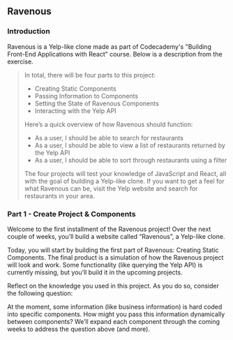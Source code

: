 ## Ravenous
### Introduction
Ravenous is a Yelp-like clone made as part of Codecademy's "Building Front-End Applications with React" course. Below is a description from the exercise.

> In total, there will be four parts to this project:
> * Creating Static Components
> * Passing Information to Components
> * Setting the State of Ravenous Components
> * Interacting with the Yelp API
> 
> Here’s a quick overview of how Ravenous should function:
> * As a user, I should be able to search for restaurants
> * As a user, I should be able to view a list of restaurants returned by the Yelp API
> * As a user, I should be able to sort through restaurants using a filter
> 
> The four projects will test your knowledge of JavaScript and React, all with the goal of building a Yelp-like clone. If you want to get a feel for what Ravenous can be, visit the Yelp website and search for restaurants in your area.

### Part 1 - Create Project & Components
Welcome to the first installment of the Ravenous project! Over the next couple of weeks, you’ll build a website called “Ravenous”, a Yelp-like clone.

Today, you will start by building the first part of Ravenous: Creating Static Components. The final product is a simulation of how the Ravenous project will look and work. Some functionality (like querying the Yelp API) is currently missing, but you’ll build it in the upcoming projects.

Reflect on the knowledge you used in this project. As you do so, consider the following question:

At the moment, some information (like business information) is hard coded into specific components. How might you pass this information dynamically between components? We’ll expand each component through the coming weeks to address the question above (and more).
